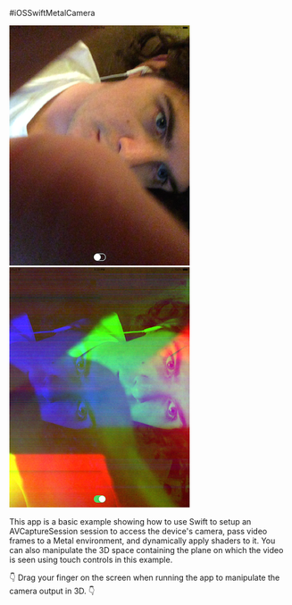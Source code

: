 #iOSSwiftMetalCamera

![Example](no_shader.png) ![Example](shader.png)

This app is a basic example showing how to use Swift to setup an AVCaptureSession session to access the device's camera, pass video frames to a Metal environment, and dynamically apply shaders to it. You can also manipulate the 3D space containing the plane on which the video is seen using touch controls in this example.

👇 Drag your finger on the screen when running the app to manipulate the camera output in 3D. 👇
